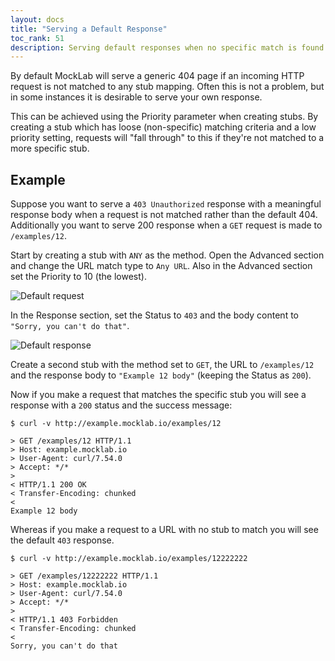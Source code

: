 ```yaml
---
layout: docs
title: "Serving a Default Response"
toc_rank: 51
description: Serving default responses when no specific match is found
---
```


By default MockLab will serve a generic 404 page if an incoming HTTP request is not matched to any stub mapping.
Often this is not a problem, but in some instances it is desirable to serve your own response.

This can be achieved using the Priority parameter when creating stubs. By creating a stub which has loose (non-specific)
matching criteria and a low priority setting, requests will "fall through" to this if they're not matched to a more specific stub.

## Example

Suppose you want to serve a `403 Unauthorized` response with a meaningful response body when a request is not matched rather than the default 404. Additionally you
want to serve 200 response when a `GET` request is made to `/examples/12`.

Start by creating a stub with `ANY` as the method. Open the Advanced section and change the URL match type to `Any URL`.
Also in the Advanced section set the Priority to 10 (the lowest).

<img src="/images/screenshots/default-response-example-request.png" title="Default request"/>

In the Response section, set the Status to `403` and the body content to `"Sorry, you can't do that"`.

<img src="/images/screenshots/default-response-example-response.png" title="Default response"/>

Create a second stub with the method set to `GET`, the URL to `/examples/12` and the response body to `"Example 12 body"` (keeping the Status as `200`).


Now if you make a request that matches the specific stub you will see a response with a `200` status and the success message:

```
$ curl -v http://example.mocklab.io/examples/12

> GET /examples/12 HTTP/1.1
> Host: example.mocklab.io
> User-Agent: curl/7.54.0
> Accept: */*
>
< HTTP/1.1 200 OK
< Transfer-Encoding: chunked
<
Example 12 body
```


Whereas if you make a request to a URL with no stub to match you will see the default `403` response.

```
$ curl -v http://example.mocklab.io/examples/12222222

> GET /examples/12222222 HTTP/1.1
> Host: example.mocklab.io
> User-Agent: curl/7.54.0
> Accept: */*
>
< HTTP/1.1 403 Forbidden
< Transfer-Encoding: chunked
<
Sorry, you can't do that
```
